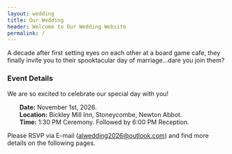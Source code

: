 ```yaml
---
layout: wedding
title: Our Wedding
header: Welcome to Our Wedding Website
permalink: /
---
```


<p class="centered-text"> A decade after first setting eyes on each other at a board game cafe, they finally invite you to their spooktacular day of marriage...dare you join them? </p>

### Event Details
We are so excited to celebrate our special day with you!

&emsp;&emsp;**Date:** November 1st, 2026.<br/>
&emsp;&emsp;**Location:** Bickley Mill Inn, Stoneycombe, Newton Abbot.<br/>
&emsp;&emsp;**Time:** 1:30 PM Ceremony. Followed by 6:00 PM Reception.<br/>


Please RSVP via E-mail (alwedding2026@outlook.com) and find more details on the following pages.